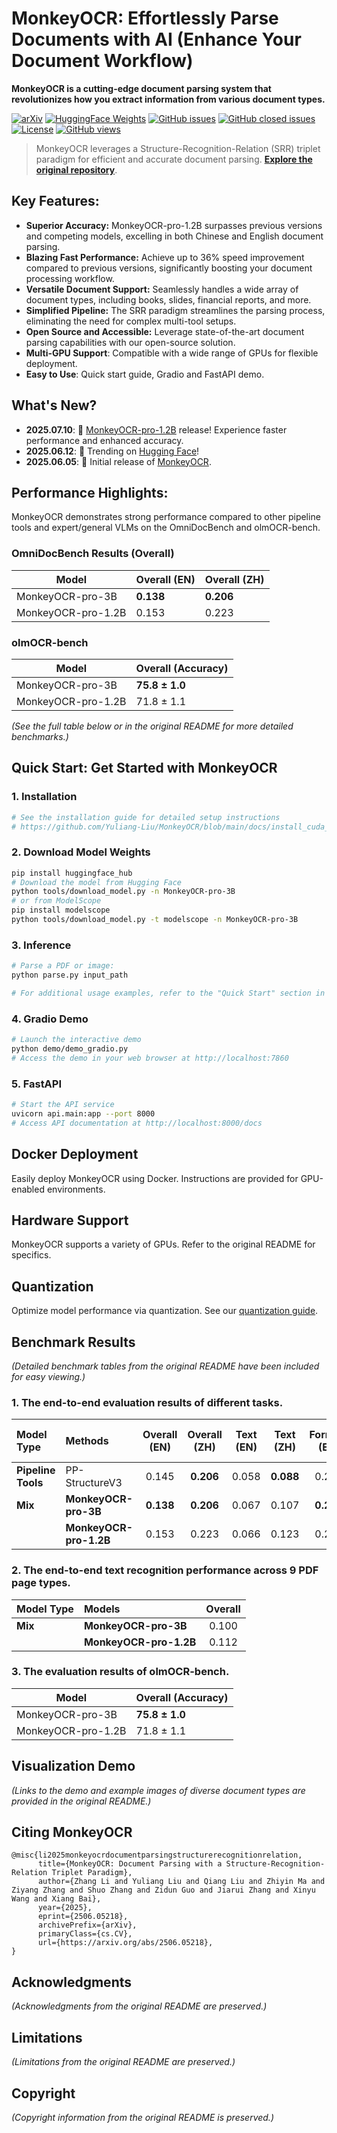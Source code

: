 # MonkeyOCR: Effortlessly Parse Documents with AI (Enhance Your Document Workflow)

**MonkeyOCR is a cutting-edge document parsing system that revolutionizes how you extract information from various document types.**

[![arXiv](https://img.shields.io/badge/Arxiv-MonkeyOCR-b31b1b.svg?logo=arXiv)](https://arxiv.org/abs/2506.05218)
[![HuggingFace Weights](https://img.shields.io/badge/HuggingFace%20Weights-black.svg?logo=HuggingFace)](https://huggingface.co/echo840/MonkeyOCR)
[![GitHub issues](https://img.shields.io/github/issues/Yuliang-Liu/MonkeyOCR?color=critical&label=Issues)](https://github.com/Yuliang-Liu/MonkeyOCR/issues?q=is%3Aopen+is%3Aissue)
[![GitHub closed issues](https://img.shields.io/github/issues-closed/Yuliang-Liu/MonkeyOCR?color=success&label=Issues)](https://github.com/Yuliang-Liu/MonkeyOCR/issues?q=is%3Aissue+is%3Aclosed)
[![License](https://img.shields.io/badge/License-Apache%202.0-yellow)](https://github.com/Yuliang-Liu/MonkeyOCR/blob/main/LICENSE.txt)
[![GitHub views](https://komarev.com/ghpvc/?username=Yuliang-Liu&repo=MonkeyOCR&color=brightgreen&label=Views)](https://github.com/Yuliang-Liu/MonkeyOCR)

> MonkeyOCR leverages a Structure-Recognition-Relation (SRR) triplet paradigm for efficient and accurate document parsing.  [**Explore the original repository**](https://github.com/Yuliang-Liu/MonkeyOCR).

## Key Features:

*   **Superior Accuracy:** MonkeyOCR-pro-1.2B surpasses previous versions and competing models, excelling in both Chinese and English document parsing.
*   **Blazing Fast Performance:**  Achieve up to 36% speed improvement compared to previous versions, significantly boosting your document processing workflow.
*   **Versatile Document Support:**  Seamlessly handles a wide array of document types, including books, slides, financial reports, and more.
*   **Simplified Pipeline:**  The SRR paradigm streamlines the parsing process, eliminating the need for complex multi-tool setups.
*   **Open Source and Accessible:**  Leverage state-of-the-art document parsing capabilities with our open-source solution.
*   **Multi-GPU Support**: Compatible with a wide range of GPUs for flexible deployment.
*   **Easy to Use**: Quick start guide, Gradio and FastAPI demo.

## What's New?

*   **2025.07.10**: 🚀  [MonkeyOCR-pro-1.2B](https://huggingface.co/echo840/MonkeyOCR-pro-1.2B) release! Experience faster performance and enhanced accuracy.
*   **2025.06.12**: 🚀  Trending on [Hugging Face](https://huggingface.co/models?sort=trending)!
*   **2025.06.05**: 🚀  Initial release of [MonkeyOCR](https://huggingface.co/echo840/MonkeyOCR).

## Performance Highlights:

MonkeyOCR demonstrates strong performance compared to other pipeline tools and expert/general VLMs on the OmniDocBench and olmOCR-bench.

### OmniDocBench Results (Overall)

| Model                        | Overall (EN) | Overall (ZH) |
| ---------------------------- | ----------- | ----------- |
| MonkeyOCR-pro-3B        | **0.138**    | **0.206**    |
| MonkeyOCR-pro-1.2B | 0.153        | 0.223        |

### olmOCR-bench

| Model                      | Overall (Accuracy) |
| -------------------------- | ------------------ |
| MonkeyOCR-pro-3B       | **75.8 ± 1.0**      |
| MonkeyOCR-pro-1.2B | 71.8 ± 1.1           |

*(See the full table below or in the original README for more detailed benchmarks.)*

## Quick Start: Get Started with MonkeyOCR

### 1. Installation

```bash
# See the installation guide for detailed setup instructions
# https://github.com/Yuliang-Liu/MonkeyOCR/blob/main/docs/install_cuda_pp.md
```

### 2. Download Model Weights

```bash
pip install huggingface_hub
# Download the model from Hugging Face
python tools/download_model.py -n MonkeyOCR-pro-3B
# or from ModelScope
pip install modelscope
python tools/download_model.py -t modelscope -n MonkeyOCR-pro-3B
```

### 3. Inference

```bash
# Parse a PDF or image:
python parse.py input_path

# For additional usage examples, refer to the "Quick Start" section in the original README.
```

### 4. Gradio Demo

```bash
# Launch the interactive demo
python demo/demo_gradio.py
# Access the demo in your web browser at http://localhost:7860
```

### 5.  FastAPI

```bash
# Start the API service
uvicorn api.main:app --port 8000
# Access API documentation at http://localhost:8000/docs
```

## Docker Deployment
Easily deploy MonkeyOCR using Docker. Instructions are provided for GPU-enabled environments.

## Hardware Support
MonkeyOCR supports a variety of GPUs.  Refer to the original README for specifics.

## Quantization
Optimize model performance via quantization.  See our [quantization guide](docs/Quantization.md).

## Benchmark Results

*(Detailed benchmark tables from the original README have been included for easy viewing.)*

### 1. The end-to-end evaluation results of different tasks.

| Model Type         | Methods                | Overall (EN) | Overall (ZH) | Text (EN) | Text (ZH) | Formula (EN) | Formula (ZH) | Table (TEDS) | Table (Edit) | Read Order (Edit) |
| :----------------- | :--------------------- | :----------: | :----------: | :-------: | :-------: | :----------: | :----------: | :----------: | :----------: | :---------------: |
| **Pipeline Tools** | PP-StructureV3         |    0.145     |    **0.206**    |    0.058    |   **0.088**   |    0.295     |    0.535     |       -      |     0.159    |      **0.069**      |
| **Mix**            | **MonkeyOCR-pro-3B** | **0.138**    | **0.206**    |   0.067   |    0.107    |   **0.246**   |   **0.421**   |     81.5     |    **0.139**     |       0.100       |
|                   | **MonkeyOCR-pro-1.2B** |     0.153    |     0.223    |   0.066   |    0.123    |    0.272     |    0.449     |     76.5     |     0.176    |       0.097       |

### 2. The end-to-end text recognition performance across 9 PDF page types.

| Model Type         | Models                  | Overall |
| :----------------- | :---------------------- | :-----: |
| **Mix**            | **MonkeyOCR-pro-3B**  |  0.100  |
|                   | **MonkeyOCR-pro-1.2B** |  0.112  |

### 3. The evaluation results of olmOCR-bench.

| Model                   | Overall (Accuracy) |
| ----------------------- | ------------------ |
| MonkeyOCR-pro-3B        | **75.8 ± 1.0**      |
| MonkeyOCR-pro-1.2B | 71.8 ± 1.1           |

## Visualization Demo
*(Links to the demo and example images of diverse document types are provided in the original README.)*

## Citing MonkeyOCR

```
@misc{li2025monkeyocrdocumentparsingstructurerecognitionrelation,
      title={MonkeyOCR: Document Parsing with a Structure-Recognition-Relation Triplet Paradigm}, 
      author={Zhang Li and Yuliang Liu and Qiang Liu and Zhiyin Ma and Ziyang Zhang and Shuo Zhang and Zidun Guo and Jiarui Zhang and Xinyu Wang and Xiang Bai},
      year={2025},
      eprint={2506.05218},
      archivePrefix={arXiv},
      primaryClass={cs.CV},
      url={https://arxiv.org/abs/2506.05218}, 
}
```

## Acknowledgments
*(Acknowledgments from the original README are preserved.)*

## Limitations
*(Limitations from the original README are preserved.)*

## Copyright
*(Copyright information from the original README is preserved.)*